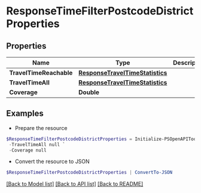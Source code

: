 # ResponseTimeFilterPostcodeDistrictProperties
## Properties

Name | Type | Description | Notes
------------ | ------------- | ------------- | -------------
**TravelTimeReachable** | [**ResponseTravelTimeStatistics**](ResponseTravelTimeStatistics.md) |  | [optional] 
**TravelTimeAll** | [**ResponseTravelTimeStatistics**](ResponseTravelTimeStatistics.md) |  | [optional] 
**Coverage** | **Double** |  | [optional] 

## Examples

- Prepare the resource
```powershell
$ResponseTimeFilterPostcodeDistrictProperties = Initialize-PSOpenAPIToolsResponseTimeFilterPostcodeDistrictProperties  -TravelTimeReachable null `
 -TravelTimeAll null `
 -Coverage null
```

- Convert the resource to JSON
```powershell
$ResponseTimeFilterPostcodeDistrictProperties | ConvertTo-JSON
```

[[Back to Model list]](../README.md#documentation-for-models) [[Back to API list]](../README.md#documentation-for-api-endpoints) [[Back to README]](../README.md)


